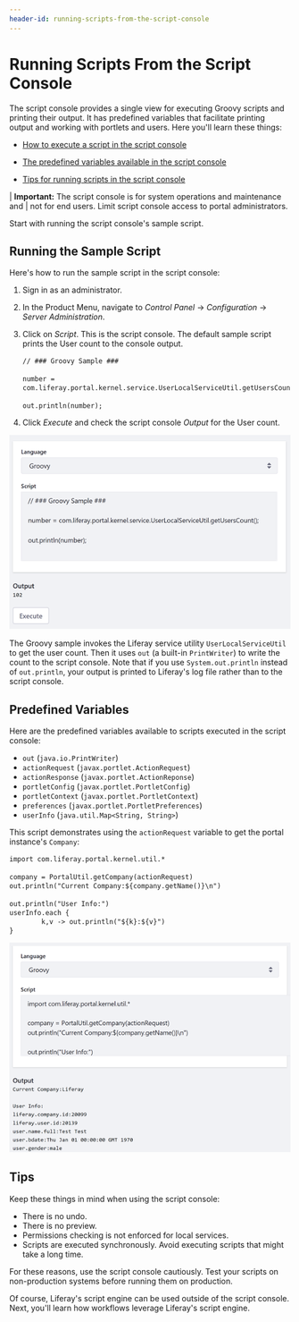 ```yaml
---
header-id: running-scripts-from-the-script-console
---
```


# Running Scripts From the Script Console

The script console provides a single view for executing Groovy scripts and
printing their output. It has predefined variables that facilitate printing
output and working with portlets and users. Here you'll learn these things:

- [How to execute a script in the script console](#running-the-sample-script) 

- [The predefined variables available in the script console](#predefined-variables)

- [Tips for running scripts in the script console](#tips)

| **Important:** The script console is for system operations and maintenance and
| not for end users. Limit script console access to portal administrators.

Start with running the script console's sample script. 

## Running the Sample Script

Here's how to run the sample script in the script console:

1.  Sign in as an administrator.

2.  In the Product Menu, navigate to *Control Panel* &rarr; *Configuration*
    &rarr; *Server Administration*. 

3.  Click on *Script*. This is the script console. The default sample script
    prints the User count to the console output. 

        // ### Groovy Sample ###

        number = com.liferay.portal.kernel.service.UserLocalServiceUtil.getUsersCount();

        out.println(number);

4.  Click *Execute* and check the script console *Output* for the User count.

![Figure 1: The script console's sample Groovy script prints the User count to the console's *Output* section.](../../../images/groovy-script-sample.png)

The Groovy sample invokes the Liferay service utility `UserLocalServiceUtil` to
get the user count. Then it uses `out` (a built-in `PrintWriter`) to write the
count to the script console. Note that if you use `System.out.println` instead
of `out.println`, your output is printed to Liferay's log file rather than to
the script console.

## Predefined Variables

Here are the predefined variables available to scripts executed in the script
console:

- `out` (`java.io.PrintWriter`)
- `actionRequest` (`javax.portlet.ActionRequest`)
- `actionResponse` (`javax.portlet.ActionReponse`)
- `portletConfig` (`javax.portlet.PortletConfig`)
- `portletContext` (`javax.portlet.PortletContext`)
- `preferences` (`javax.portlet.PortletPreferences`)
- `userInfo` (`java.util.Map<String, String>`)

This script demonstrates using the `actionRequest` variable to get the portal
instance's `Company`:

    import com.liferay.portal.kernel.util.*

    company = PortalUtil.getCompany(actionRequest)
    out.println("Current Company:${company.getName()}\n")

    out.println("User Info:")
    userInfo.each { 
            k,v -> out.println("${k}:${v}") 
    }

![Figure 2: Here's an example of invoking a Groovy script that uses the predefined `out`, `actionRequest`, and `userInfo` variables to print information about the company and current user.](../../../images/groovy-script-current-user-info.png)

## Tips

Keep these things in mind when using the script console: 

- There is no undo.
- There is no preview.
- Permissions checking is not enforced for local services.
- Scripts are executed synchronously. Avoid executing scripts that might take a
  long time. 

For these reasons, use the script console cautiously. Test your scripts on
non-production systems before running them on production. 

Of course, Liferay's script engine can be used outside of the script console.
Next, you'll learn how workflows leverage Liferay's script engine.

